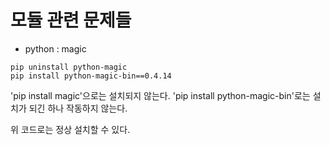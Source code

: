 # 모듈 관련 문제들



- python : magic

```
pip uninstall python-magic
pip install python-magic-bin==0.4.14
```

'pip install magic'으로는 설치되지 않는다. 'pip install python-magic-bin'로는 설치가 되긴 하나 작동하지 않는다. 



위 코드로는 정상 설치할 수 있다.



